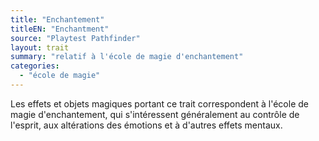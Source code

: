 ```yaml
---
title: "Enchantement"
titleEN: "Enchantment"
source: "Playtest Pathfinder"
layout: trait
summary: "relatif à l'école de magie d'enchantement"
categories:
  - "école de magie"
---
```

Les effets et objets magiques portant ce trait correspondent à l'école de magie d'enchantement, qui s'intéressent généralement au contrôle de l'esprit, aux altérations des émotions et à d'autres effets mentaux.
